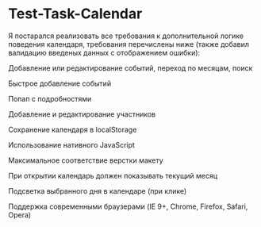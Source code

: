 Test-Task-Calendar
==================

Я постарался реализовать все требования к дополнительной логике поведения календаря,
требования перечислены ниже (также добавил валидацию введеных данных с отображением ошибки):



Добавление или редактирование событий, переход по месяцам, поиск

Быстрое добавление событий

Попап с подробностями

Добавление и редактирование участников

Сохранение календаря в localStorage

Использование нативного JavaScript

Максимальное соответствие верстки макету

При открытии календарь должен показывать текущий месяц

Подсветка выбранного дня в календаре (при клике)

Поддержка современными браузерами (IE 9+, Chrome, Firefox, Safari, Opera)